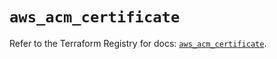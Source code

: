 # `aws_acm_certificate`

Refer to the Terraform Registry for docs: [`aws_acm_certificate`](https://registry.terraform.io/providers/hashicorp/aws/6.14.0/docs/resources/acm_certificate).
